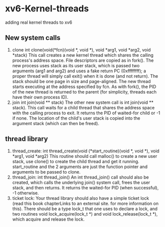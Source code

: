 # xv6-Kernel-threads
adding real kernel threads to xv6

## New system calls
1. clone int clone(void(*fcn)(void *, void *), void *arg1, void *arg2, void *stack) This call creates a new kernel thread which shares the calling process's address space.  File descriptors are copied as in fork(). The new process uses stack as its user stack, which is passed two arguments (arg1 and arg2) and uses a fake return PC (0xffffffff); a proper thread will simply call exit() when it is done (and not return). The stack should be one page in size and page-aligned. The new thread starts executing at the address specified by fcn. As with fork(), the PID of the new thread is returned to the parent (for simplicity, threads each have their own process ID).
2. join int join(void ** stack) The other new system call is int join(void ** stack). This call waits for a child thread that shares the address space with the calling process to exit. It returns the PID of waited-for child or -1 if none. The location of the child's user stack is copied into the argument stack (which can then be freed).

## thread library
1. thread_create: int thread_create(void (*start_routine)(void *, void *), void *arg1, void *arg2) This routine should call malloc() to create a new user stack, use clone() to create the child thread and get it running. start_routine and the 2 arguments are just the function pointer and arguments to be passed to clone.
2. thread_join: int thread_join() An int thread_join() call should also be created, which calls the underlying join() system call, frees the user stack, and then returns. It returns the waited-for PID (when successful), -1 otherwise.
3. ticket lock: Your thread library should also have a simple ticket lock (read this book chapterLinks to an external site. for more information on this). There should be a type lock_t that one uses to declare a lock, and two routines void lock_acquire(lock_t *) and void lock_release(lock_t *), which acquire and release the lock.
